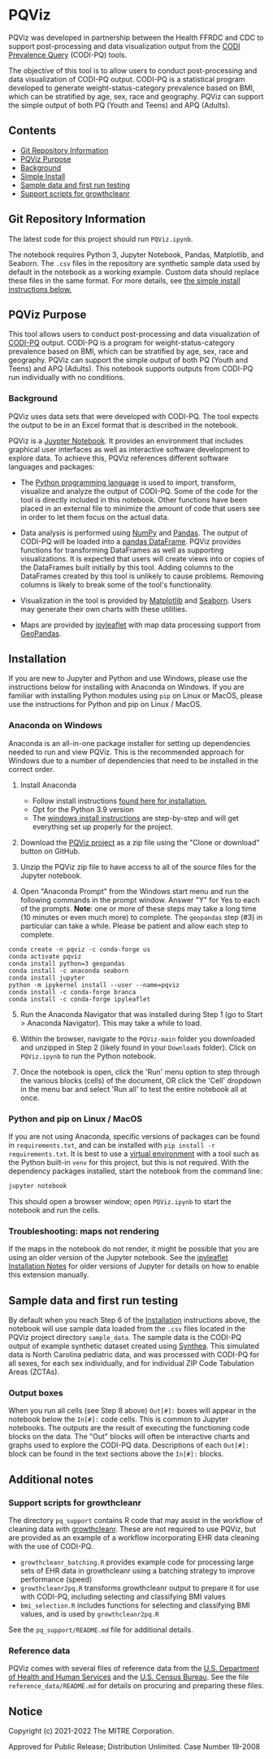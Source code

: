# PQViz

PQViz was developed in partnership between the Health FFRDC and CDC to support
post-processing and data visualization output from the
[CODI Prevalence Query](https://github.com/NORC-UChicago/CODI-PQ) (CODI-PQ)
tools.

The objective of this tool is to allow users to conduct post-processing and data
visualization of CODI-PQ output. CODI-PQ is a statistical program developed to
generate weight-status-category prevalence based on BMI, which can be stratified
by age, sex, race and geography. PQViz can support the simple output of both PQ
(Youth and Teens) and APQ (Adults).

## Contents

- [Git Repository Information](#git-repository-information)
- [PQViz Purpose](#PQViz-purpose)
- [Background](#background)
- [Simple Install](#simple-install)
- [Sample data and first run testing](#sample-data-and-first-run-testing)
- [Support scripts for growthcleanr](#support-scripts-for-growthcleanr)

## Git Repository Information

The latest code for this project should run `PQViz.ipynb`.

The notebook requires Python 3, Jupyter Notebook, Pandas, Matplotlib, and
Seaborn. The `.csv` files in the repository are synthetic sample data used by
default in the notebook as a working example. Custom data should replace these
files in the same format. For more details, see
[the simple install instructions below.](#simple-install)

## PQViz Purpose

This tool allows users to conduct post-processing and data visualization of
[CODI-PQ](https://github.com/NORC-UChicago/CODI-PQ) output. CODI-PQ is a program
for weight-status-category prevalence based on BMI, which can be stratified by
age, sex, race and geography. PQViz can support the simple output of both PQ
(Youth and Teens) and APQ (Adults). This notebook supports outputs from CODI-PQ
run individually with no conditions.

### Background

PQViz uses data sets that were developed with CODI-PQ. The tool expects the
output to be in an Excel format that is described in the notebook.

PQViz is a [Juypter Notebook](https://jupyter.org/). It provides an environment
that includes graphical user interfaces as well as interactive software
development to explore data. To achieve this, PQViz references different
software languages and packages:

- The [Python programming language](https://www.python.org/) is used to import,
  transform, visualize and analyze the output of CODI-PQ. Some of the code for
  the tool is directly included in this notebook. Other functions have been
  placed in an external file to minimize the amount of code that users see in
  order to let them focus on the actual data.

- Data analysis is performed using [NumPy](https://numpy.org/) and
  [Pandas](https://pandas.pydata.org/). The output of CODI-PQ will be loaded
  into a
  [pandas DataFrame](https://pandas.pydata.org/pandas-docs/stable/reference/api/pandas.DataFrame.html).
  PQViz provides functions for transforming DataFrames as well as supporting
  visualizations. It is expected that users will create views into or copies of
  the DataFrames built initially by this tool. Adding columns to the DataFrames
  created by this tool is unlikely to cause problems. Removing columns is likely
  to break some of the tool's functionality.

- Visualization in the tool is provided by [Matplotlib](https://matplotlib.org/)
  and [Seaborn](http://seaborn.pydata.org/). Users may generate their own charts
  with these utilities.

- Maps are provided by
  [ipyleaflet](https://ipyleaflet.readthedocs.io/en/latest/) with map data
  processing support from [GeoPandas](https://geopandas.org/en/stable/).

## Installation

If you are new to Jupyter and Python and use Windows, please use the
instructions below for installing with Anaconda on Windows. If you are familiar
with installing Python modules using `pip` on Linux or MacOS, please use the
instructions for Python and pip on Linux / MacOS.

### Anaconda on Windows

Anaconda is an all-in-one package installer for setting up dependencies needed
to run and view PQViz. This is the recommended approach for Windows due to a
number of dependencies that need to be installed in the correct order.

1. Install Anaconda

   - Follow install instructions
     [found here for installation.](https://docs.anaconda.com/anaconda/install/)
   - Opt for the Python 3.9 version
   - The
     [windows install instructions](https://docs.anaconda.com/anaconda/install/windows/)
     are step-by-step and will get everything set up properly for the project.

1. Download the [PQViz project](https://github.com/mitre/PQViz) as a zip file
   using the "Clone or download" button on GitHub.

1. Unzip the PQViz zip file to have access to all of the source files for the
   Jupyter notebook.

1. Open "Anaconda Prompt" from the Windows start menu and run the following
   commands in the prompt window. Answer "Y" for Yes to each of the prompts.
   **Note**: one or more of these steps may take a long time (10 minutes or even
   much more) to complete. The `geopandas` step (#3) in particular can take a
   while. Please be patient and allow each step to complete.

```windows
conda create -n pqviz -c conda-forge us
conda activate pqviz
conda install python=3 geopandas
conda install -c anaconda seaborn
conda install jupyter
python -m ipykernel install --user --name=pqviz
conda install -c conda-forge branca
conda install -c conda-forge ipyleaflet
```

5. Run the Anaconda Navigator that was installed during Step 1 (go to Start >
   Anaconda Navigator). This may take a while to load.

6. Within the browser, navigate to the `PQViz-main` folder you downloaded and
   unzipped in Step 2 (likely found in your `Downloads` folder). Click on
   `PQViz.ipynb` to run the Python notebook.

7. Once the notebook is open, click the 'Run' menu option to step through the
   various blocks (cells) of the document, OR click the 'Cell' dropdown in the
   menu bar and select 'Run all' to test the entire notebook all at once.

### Python and pip on Linux / MacOS

If you are not using Anaconda, specific versions of packages can be found in
`requirements.txt`, and can be installed with `pip install -r requirements.txt`.
It is best to use a
[virtual environment](https://docs.python.org/3/tutorial/venv.html) with a tool
such as the Python built-in `venv` for this project, but this is not required.
With the dependency packages installed, start the notebook from the command
line:

```bash
jupyter notebook
```

This should open a browser window; open `PQViz.ipynb` to start the notebook and
run the cells.

### Troubleshooting: maps not rendering

If the maps in the notebook do not render, it might be possible that you are
using an older version of the Jupyter notebook. See the
[ipyleaflet Installation Notes](https://github.com/jupyter-widgets/ipyleaflet#installation)
for older versions of Jupyter for details on how to enable this extension
manually.

## Sample data and first run testing

By default when you reach Step 6 of the [Installation](#installation)
instructions above, the notebook will use sample data loaded from the `.csv`
files located in the PQViz project directory `sample_data`. The sample data is
the CODI-PQ output of example synthetic dataset created using
[Synthea](https://synthetichealth.github.io/synthea/). This simulated data is
North Carolina pediatric data, and was processed with CODI-PQ for all sexes, for
each sex individually, and for individual ZIP Code Tabulation Areas (ZCTAs).

### Output boxes

When you run all cells (see Step 8 above) `Out[#]:` boxes will appear in the
notebook below the `In[#]:` code cells. This is common to Jupyter notebooks. The
outputs are the result of executing the functioning code blocks on the data. The
"Out" blocks will often be interactive charts and graphs used to explore the
CODI-PQ data. Descriptions of each `Out[#]:` block can be found in the text
sections above the `In[#]:` blocks.

## Additional notes

### Support scripts for growthcleanr

The directory `pq_support` contains R code that may assist in the workflow of
cleaning data with
[growthcleanr](https://github.com/carriedaymont/growthcleanr). These are not
required to use PQViz, but are provided as an example of a workflow
incorporating EHR data cleaning with the use of CODI-PQ.

- `growthcleanr_batching.R` provides example code for processing large sets of
  EHR data in growthcleanr using a batching strategy to improve performance
  (speed)
- `growthcleanr2pq.R` transforms growthcleanr output to prepare it for use with
  CODI-PQ, including selecting and classifying BMI values
- `bmi_selection.R` includes functions for selecting and classifying BMI values,
  and is used by `growthcleanr2pq.R`

See the `pq_support/README.md` file for additional details.

### Reference data

PQViz comes with several files of reference data from the
[U.S. Department of Health and Human Services](https://www.hhs.gov/) and the
[U.S. Census Bureau](https://www.census.gov/). See the file
`reference_data/README.md` for details on procuring and preparing these files.

## Notice

Copyright (c) 2021-2022 The MITRE Corporation.

Approved for Public Release; Distribution Unlimited. Case Number 19-2008

